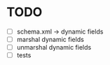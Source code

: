 # TODO

* [ ] schema.xml -> dynamic fields
* [ ] marshal dynamic fields
* [ ] unmarshal dynamic fields
* [ ] tests
